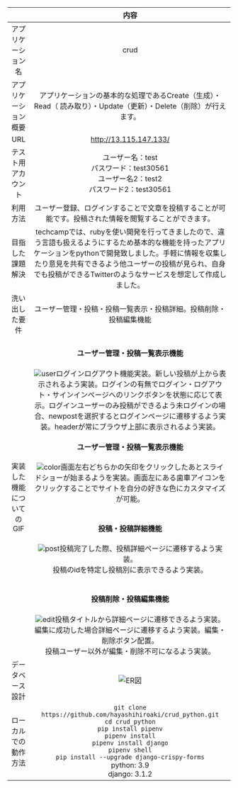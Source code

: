 |  |内容 | 
|:-----------:|:------------:|
| アプリケーション名      | crud   |
| アプリケーション概要 |アプリケーションの基本的な処理であるCreate（生成）・Read（	読み取り）・Update（更新）・Delete（削除）が行えます。|
| URL |http://13.115.147.133/|
| テスト用アカウント  |  ユーザー名：test<br>パスワード：test30561 <br>ユーザー名2：test2<br>パスワード2：test30561|
| 利用方法   | ユーザー登録、ログインすることで文章を投稿することが可能です。投稿された情報を閲覧することができます。 |
| 目指した課題解決   | techcampでは、rubyを使い開発を行ってきましたので、違う言語も扱えるようにするため基本的な機能を持ったアプリケーションをpythonで開発致しました。手軽に情報を収集したり意見を共有できるよう他ユーザーの投稿が見られ、自身でも投稿ができるTwitterのようなサービスを想定して作成しました。 |
| 洗い出した要件|ユーザー管理・投稿・投稿一覧表示・投稿詳細。投稿削除・投稿編集機能|
| 実装した機能についてのGIF|<h4>ユーザー管理・投稿一覧表示機能</h4>![user](https://gyazo.com/746d0ab5583bcb05ef7c787376503bd6.gif)ログインログアウト機能実装。新しい投稿が上から表示されるよう実装。ログインの有無でログイン・ログアウト・サインインページへのリンクボタンを状態に応じて表示。ログインユーザーのみ投稿ができるよう未ログインの場合、newpostを選択するとログインページに遷移するよう実装。headerが常にブラウザ上部に表示されるよう実装。<h4>ユーザー管理・投稿一覧表示機能</h4>![color](https://gyazo.com/80c90ec7fc3ece7ee59a653b318abd05.gif)画面左右どちらかの矢印をクリックしたあとスライドショーが始まるようを実装。画面左にある歯車アイコンをクリックすることでサイトを自分の好きな色にカスタマイズが可能。<br><br><h4>投稿・投稿詳細機能</h4>![post](https://gyazo.com/d6f2107a06a520cdb30e5656c97a9253.gif)投稿完了した際、投稿詳細ページに遷移するよう実装。<br>投稿のidを特定し投稿別に表示できるよう実装。<br><br><h4>投稿削除・投稿編集機能</h4>![edit](https://gyazo.com/920483184ee29eed8dacfc16155ae551.gif)投稿タイトルから詳細ページに遷移できるよう実装。編集に成功した場合詳細ページに遷移するよう実装。編集・削除ボタン配置。<br>投稿ユーザー以外が編集・削除不可になるよう実装。|
| データベース設計|	![ER図](https://gyazo.com/00b45d4ff0d1a44c62b2761c3de97163.png)|
| ローカルでの動作方法|`git clone https://github.com/hayashihiroaki/crud_python.git`<br>  `cd crud_python` <br>`pip install pipenv`<br> `pipenv install`<br> `pipenv install django`<br> `pipenv shell`<br> `pip install --upgrade django-crispy-forms` <br>python: 3.9 <br>django: 3.1.2|